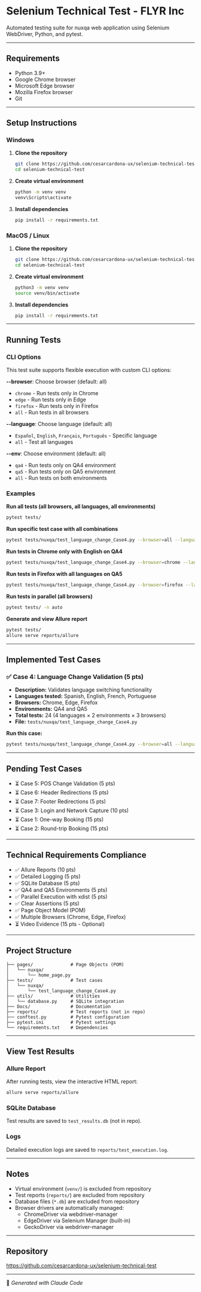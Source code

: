 # Selenium Technical Test - FLYR Inc

Automated testing suite for nuxqa web application using Selenium WebDriver, Python, and pytest.

---------------------------------------

## Requirements

- Python 3.9+
- Google Chrome browser
- Microsoft Edge browser
- Mozilla Firefox browser
- Git

---------------------------------------

## Setup Instructions

### Windows

1. **Clone the repository**
   ```bash
   git clone https://github.com/cesarcardona-ux/selenium-technical-test.git
   cd selenium-technical-test
   ```

2. **Create virtual environment**
   ```bash
   python -m venv venv
   venv\Scripts\activate
   ```

3. **Install dependencies**
   ```bash
   pip install -r requirements.txt
   ```

### MacOS / Linux

1. **Clone the repository**
   ```bash
   git clone https://github.com/cesarcardona-ux/selenium-technical-test.git
   cd selenium-technical-test
   ```

2. **Create virtual environment**
   ```bash
   python3 -m venv venv
   source venv/bin/activate
   ```

3. **Install dependencies**
   ```bash
   pip install -r requirements.txt
   ```

---------------------------------------

## Running Tests

### CLI Options

This test suite supports flexible execution with custom CLI options:

**--browser**: Choose browser (default: all)
- `chrome` - Run tests only in Chrome
- `edge` - Run tests only in Edge
- `firefox` - Run tests only in Firefox
- `all` - Run tests in all browsers

**--language**: Choose language (default: all)
- `Español`, `English`, `Français`, `Português` - Specific language
- `all` - Test all languages

**--env**: Choose environment (default: all)
- `qa4` - Run tests only on QA4 environment
- `qa5` - Run tests only on QA5 environment
- `all` - Run tests on both environments

### Examples

**Run all tests (all browsers, all languages, all environments)**
```bash
pytest tests/
```

**Run specific test case with all combinations**
```bash
pytest tests/nuxqa/test_language_change_Case4.py --browser=all --language=all --env=all -v
```

**Run tests in Chrome only with English on QA4**
```bash
pytest tests/nuxqa/test_language_change_Case4.py --browser=chrome --language=English --env=qa4 -v
```

**Run tests in Firefox with all languages on QA5**
```bash
pytest tests/nuxqa/test_language_change_Case4.py --browser=firefox --language=all --env=qa5 -v
```

**Run tests in parallel (all browsers)**
```bash
pytest tests/ -n auto
```

**Generate and view Allure report**
```bash
pytest tests/
allure serve reports/allure
```

---------------------------------------

## Implemented Test Cases

### ✅ Case 4: Language Change Validation (5 pts)
- **Description:** Validates language switching functionality
- **Languages tested:** Spanish, English, French, Portuguese
- **Browsers:** Chrome, Edge, Firefox
- **Environments:** QA4 and QA5
- **Total tests:** 24 (4 languages × 2 environments × 3 browsers)
- **File:** `tests/nuxqa/test_language_change_Case4.py`

**Run this case:**
```bash
pytest tests/nuxqa/test_language_change_Case4.py --browser=all --language=all --env=all -v
```

---------------------------------------

## Pending Test Cases

- ⏳ Case 5: POS Change Validation (5 pts)
- ⏳ Case 6: Header Redirections (5 pts)
- ⏳ Case 7: Footer Redirections (5 pts)
- ⏳ Case 3: Login and Network Capture (10 pts)
- ⏳ Case 1: One-way Booking (15 pts)
- ⏳ Case 2: Round-trip Booking (15 pts)

---------------------------------------

## Technical Requirements Compliance

- ✅ Allure Reports (10 pts)
- ✅ Detailed Logging (5 pts)
- ✅ SQLite Database (5 pts)
- ✅ QA4 and QA5 Environments (5 pts)
- ✅ Parallel Execution with xdist (5 pts)
- ✅ Clear Assertions (5 pts)
- ✅ Page Object Model (POM)
- ✅ Multiple Browsers (Chrome, Edge, Firefox)
- ⏳ Video Evidence (15 pts - Optional)

---------------------------------------

## Project Structure

```
├── pages/              # Page Objects (POM)
│   └── nuxqa/
│       └── home_page.py
├── tests/              # Test cases
│   └── nuxqa/
│       └── test_language_change_Case4.py
├── utils/              # Utilities
│   └── database.py     # SQLite integration
├── Docs/               # Documentation
├── reports/            # Test reports (not in repo)
├── conftest.py         # Pytest configuration
├── pytest.ini          # Pytest settings
└── requirements.txt    # Dependencies
```

---------------------------------------

## View Test Results

### Allure Report
After running tests, view the interactive HTML report:
```bash
allure serve reports/allure
```

### SQLite Database
Test results are saved to `test_results.db` (not in repo).

### Logs
Detailed execution logs are saved to `reports/test_execution.log`.

---------------------------------------

## Notes

- Virtual environment (`venv/`) is excluded from repository
- Test reports (`reports/`) are excluded from repository
- Database files (`*.db`) are excluded from repository
- Browser drivers are automatically managed:
  - ChromeDriver via webdriver-manager
  - EdgeDriver via Selenium Manager (built-in)
  - GeckoDriver via webdriver-manager

---------------------------------------

## Repository

https://github.com/cesarcardona-ux/selenium-technical-test

---------------------------------------

🤖 *Generated with Claude Code*
